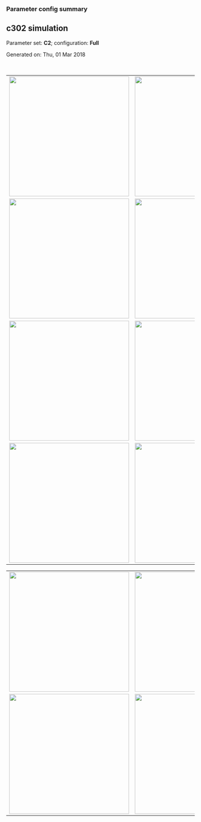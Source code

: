 ### Parameter config summary 
<h2>c302 simulation</h2>
<p>Parameter set: <b>C2</b>; configuration: <b>Full</b></p>
<p>Generated on: Thu, 01 Mar 2018</p><br/>
<table>

<tr>
  <td><a href="images/neurons_C2_Full.png"><img alt=" " src="images/neurons_C2_Full.png" height="320"/></a></td>
  <td><a href="images/traces_neuron_Full_C2.png"><img alt=" " src="images/traces_neuron_Full_C2.png" height="320"/></a></td>
</tr>

<tr>
  <td><a href="images/neuron_activity_C2_Full.png"><img alt=" " src="images/neuron_activity_C2_Full.png" height="320"/></a></td>
  <td><a href="images/traces_neuron_activity_Full_C2.png"><img alt=" " src="images/traces_neuron_activity_Full_C2.png" height="320"/></a></td>
</tr>

<tr>
  <td><a href="images/muscles_C2_Full.png"><img alt=" " src="images/muscles_C2_Full.png" height="320"/></a></td>
  <td><a href="images/traces_muscles_Full_C2.png"><img alt=" " src="images/traces_muscles_Full_C2.png" height="320"/></a></td>
</tr>

<tr>
  <td><a href="images/muscle_activity_C2_Full.png"><img alt=" " src="images/muscle_activity_C2_Full.png" height="320"/></a></td>
  <td><a href="images/traces_muscles_activity_Full_C2.png"><img alt=" " src="images/traces_muscles_activity_Full_C2.png" height="320"/></a></td>
</tr>
</table>
<table>

<tr><td><a href="images/c302_C2_Full_exc_to_neurons.png"><img alt=" " src="images/c302_C2_Full_exc_to_neurons.png" height="320"/></a></td>

  <td><a href="images/c302_C2_Full_inh_to_neurons.png"><img alt=" " src="images/c302_C2_Full_inh_to_neurons.png" height="320"/></a></td>

  <td><a href="images/c302_C2_Full_elec_neurons_neurons.png"><img alt=" " src="images/c302_C2_Full_elec_neurons_neurons.png" height="320"/></a></td></tr>

<tr><td><a href="images/c302_C2_Full_exc_to_muscles.png"><img alt=" " src="images/c302_C2_Full_exc_to_muscles.png" height="320"/></a></td>

  <td><a href="images/c302_C2_Full_inh_to_muscles.png"><img alt=" " src="images/c302_C2_Full_inh_to_muscles.png" height="320"/></a></td></tr>
</table>
